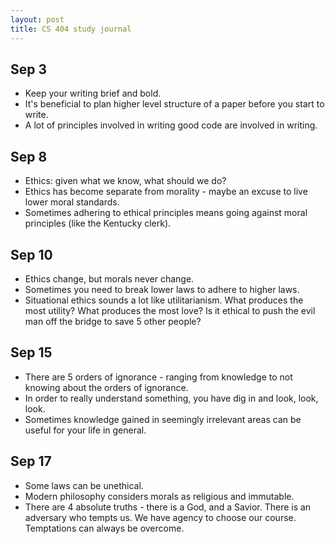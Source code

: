 ```yaml
---
layout: post
title: CS 404 study journal 
---
```


Sep 3
--------
- Keep your writing brief and bold.
- It's beneficial to plan higher level structure of a paper before you start to write.
- A lot of principles involved in writing good code are involved in writing.

Sep 8
-------
- Ethics: given what we know, what should we do?
- Ethics has become separate from morality - maybe an excuse to live lower moral standards.
- Sometimes adhering to ethical principles means going against moral principles (like the Kentucky clerk).

Sep 10
--------------
- Ethics change, but morals never change.
- Sometimes you need to break lower laws to adhere to higher laws.
- Situational ethics sounds a lot like utilitarianism. What produces the most utility? What produces the most love? Is it ethical to push the evil man off the bridge to save 5 other people?

Sep 15
--------------
- There are 5 orders of ignorance - ranging from knowledge to not knowing about the orders of ignorance.
- In order to really understand something, you have dig in and look, look, look.
- Sometimes knowledge gained in seemingly irrelevant areas can be useful for your life in general.

Sep 17
---------------
- Some laws can be unethical.
- Modern philosophy considers morals as religious and immutable.
- There are 4 absolute truths - there is a God, and a Savior. There is an adversary who tempts us. We have agency to choose our course. Temptations can always be overcome.
